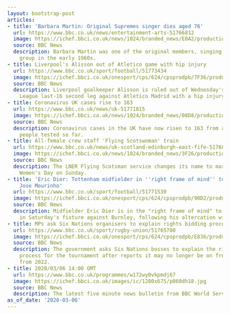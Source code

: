 ```yaml
---
layout: bootstrap-post
articles:
- title: 'Barbara Martin: Original Supremes singer dies aged 76'
  url: https://www.bbc.co.uk/news/entertainment-arts-51766812
  image: https://ichef.bbci.co.uk/news/1024/branded_news/E0A2/production/_111160575_supremesgetty1200.jpg
  source: BBC News
  description: Barbara Martin was one of the original members, singing with the pop
    group in the early 1960s.
- title: Liverpool's Alisson out of Atletico game with hip injury
  url: https://www.bbc.co.uk/sport/football/51773434
  image: https://ichef.bbci.co.uk/onesport/cps/624/cpsprodpb/7F36/production/_111166523_gettyimages-1203003565.jpg
  source: BBC News
  description: Liverpool goalkeeper Alisson is ruled out of Wednesday's Champions
    League last-16 second leg against Atletico Madrid with a hip injury.
- title: Coronavirus UK cases rise to 163
  url: https://www.bbc.co.uk/news/uk-51771815
  image: https://ichef.bbci.co.uk/news/1024/branded_news/08D8/production/_111146220_scotland-coronavirus_index_getty.jpg
  source: BBC News
  description: Coronavirus cases in the UK have now risen to 163 from a total of 20,338
    people tested so far.
- title: All-female crew staff 'Flying Scotswoman' train
  url: https://www.bbc.co.uk/news/uk-scotland-edinburgh-east-fife-51768554
  image: https://ichef.bbci.co.uk/news/1024/branded_news/3F26/production/_111166161_mediaitem111166160.jpg
  source: BBC News
  description: The LNER Flying Scotsman service changes its name to mark International
    Women's Day on Sunday.
- title: 'Eric Dier: Tottenham midfielder in ''right frame of mind'' to play, says
    Jose Mourinho'
  url: https://www.bbc.co.uk/sport/football/51771530
  image: https://ichef.bbci.co.uk/onesport/cps/624/cpsprodpb/90D2/production/_111147073_dieer_twitter.jpg
  source: BBC News
  description: Midfielder Eric Dier is in the "right frame of mind" to play for Tottenham
    in Saturday's fixture against Burnley, following his altercation with a fan.
- title: MPs ask Six Nations organisers to explain rights bidding process
  url: https://www.bbc.co.uk/sport/rugby-union/51765780
  image: https://ichef.bbci.co.uk/onesport/cps/624/cpsprodpb/E836/production/_111164495_sntrophy.jpg
  source: BBC News
  description: The government asks Six Nations bosses to explain the rights bidding
    process for the tournament after reports it may no longer be on free-to-air television
    from 2022.
- title: 2020/03/06 14:00 GMT
  url: https://www.bbc.co.uk/programmes/w172wy0vkpmdj67
  image: https://ichef.bbci.co.uk/images/ic/1200x675/p060dh18.jpg
  source: BBC News
  description: The latest five minute news bulletin from BBC World Service.
as_of_date: '2020-03-06'
---
```


